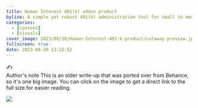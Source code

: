 ```yaml
---
title: Human Interest 401(k) admin product
byline: A simple yet robust 401(k) administration tool for small to medium sized businesses
categories:
  - [content]
  - [visuals]
cover_image: 2023/08/30/Human-Interest-401-k-product/cutaway-preview.jpg
fullscreen: true
date: 2023-08-30 13:22:52
---
```


<div class="alert alert-default">
  <div class="alert-inner">
	<div class="alert-icon">
	  ✍️
	</div>
	<div class="alert-gutter"></div>
	<div class="alert-copy">
	  <span class="alert-copy-title">Author's note</span>
	  <span class="alert-copy-body">This is an older write-up that was ported over from Behance, so it's one big image. You can click on the image to get a direct link to the full size for easier reading.</span>
	</div>
  </div>
</div>

[![](cutaway.jpg)](cutaway.jpg)
